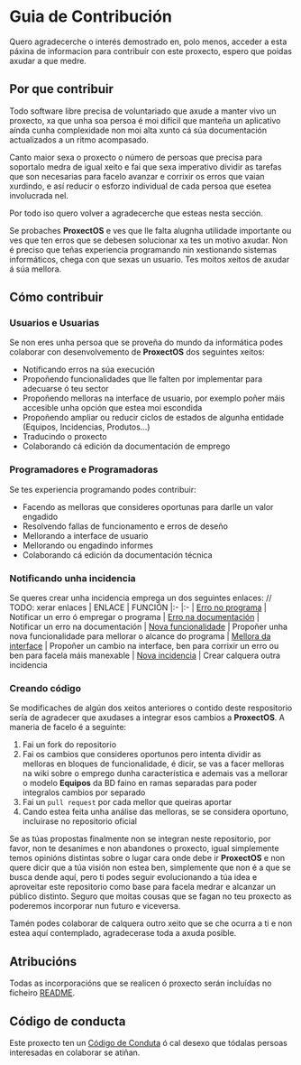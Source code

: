 # Guia de Contribución

Quero agradecerche o interés demostrado en, polo menos, acceder a esta páxina de informacion para contribuír con este proxecto, espero que poidas axudar a que medre.

## Por que contribuir

Todo software libre precisa de voluntariado que axude a manter vivo un proxecto, xa que unha soa persoa é moi dificil que manteña un aplicativo aínda cunha complexidade non moi alta xunto cá súa documentación actualizados a un ritmo acompasado.

Canto maior sexa o proxecto o número de persoas que precisa para soportalo medra de igual xeito e fai que sexa imperativo dividir as tarefas que son necesarias para facelo avanzar e corrixir os erros que vaian xurdindo, e así reducir o esforzo individual de cada persoa que esetea involucrada nel.

Por todo iso quero volver a agradecerche que esteas nesta sección.

Se probaches **ProxectOS** e ves que lle falta alugnha utilidade importante ou ves que ten erros que se debesen solucionar xa tes un motivo axudar. Non é preciso que teñas experiencia programando nin xestionando sistemas informáticos, chega con que sexas un usuario. Tes moitos xeitos de axudar á súa mellora.

## Cómo contribuir

### Usuarios e Usuarias

Se non eres unha persoa que se proveña do mundo da informática podes colaborar con desenvolvemento de **ProxectOS** dos seguintes xeitos:

* Notificando erros na súa execución
* Propoñendo funcionalidades que lle falten por implementar para adecuarse ó teu sector
* Propoñendo melloras na interface de usuario, por exemplo poñer máis accesible unha opción que estea moi escondida
* Propoñendo ampliar ou reducir ciclos de estados de algunha entidade (Equipos, Incidencias, Produtos...)
* Traducindo o proxecto
* Colaborando cá edición da documentación de emprego

### Programadores e Programadoras

Se tes experiencia programando podes contribuir:

* Facendo as melloras que consideres oportunas para darlle un valor engadido
* Resolvendo fallas de funcionamento e erros de deseño
* Mellorando a interface de usuario
* Mellorando ou engadindo informes
* Colaborando cá edición da documentación técnica

### Notificando unha incidencia

Se queres crear unha incidencia emprega un dos seguintes enlaces:
// TODO: xerar enlaces
| ENLACE                                    | FUNCIÓN
|:-                                         |:-
| [Erro no programa][ErroPrograma]          | Notificar un erro ó empregar o programa
| [Erro na documentación][ErroDoc]          | Notificar un erro na documentación
| [Nova funcionalidade][NovaFunionalidade]  | Propoñer unha nova funcionalidade para mellorar o alcance do programa
| [Mellora da interface][MelloraInterface]  | Propoñer un cambio na interface, ben para corrixir un erro ou ben para facela máis manexable
| [Nova incidencia][NovaIncidencia]         | Crear calquera outra incidencia

### Creando código

Se modificaches de algún dos xeitos anteriores o contido deste respositorio sería de agradecer que axudases a integrar esos cambios a **ProxectOS**. A maneria de facelo é a seguinte:

1. Fai un fork do repositorio
2. Fai os cambios que consideres oportunos pero intenta dividir as melloras en bloques de funcionalidade, é dicir, se vas a facer melloras na wiki sobre o emprego dunha característica e ademais vas a mellorar o modelo **Equipos** da BD faino en ramas separadas para poder integralos cambios por separado
3. Fai un `pull request` por cada mellor que queiras aportar
4. Cando estea feita unha análise das melloras, se se considera oportuno, incluirase no repositorio oficial

Se as túas propostas finalmente non se integran neste repositorio, por favor, non te desanimes e non abandones o proxecto, igual simplemente temos opinións distintas sobre o lugar cara onde debe ir **ProxectOS** e non quere dicir que a túa visión non estea ben, simplemente que non é a que se busca dende aquí, pero ti podes seguir evolucionando a túa idea e aproveitar este repositorio como base para facela medrar e alcanzar un público distinto. Seguro que moitas cousas que se fagan no teu proxecto as poderemos incorporar nun futuro e viceversa.

Tamén podes colaborar de calquera outro xeito que se che ocurra a ti e non estea aquí contemplado, agradecerase toda a axuda posible.

## Atribucións

Todas as incorporacións que se realicen ó proxecto serán incluídas no ficheiro [README].

## Código de conducta

Este proxecto ten un [Código de Conduta] ó cal desexo que tódalas persoas interesadas en colaborar se atiñan. 

[//]: # (Listado dos links empregados)

   [README]: <README.md>
   [Código de Conduta]: <CODE_OF_CONDUCT_GL.md>

   <!-- Issues -->

   [ErroPrograma]: <https://gitlab.iessanclemente.net/[url_proxecto]/issues/new?issuable_template=bug_software&issue[title]=Erro%20Programa>
   [ErroDoc]: <https://gitlab.iessanclemente.net/[url_proxecto]/issues/new?issuable_template=bug_doc&issue[title]=Erro%20Documentacion>

   [NovaFunionalidade]: <https://gitlab.iessanclemente.net/[url_proxecto]/issues/new?issuable_template=new_function&issue[title]=Nova%20Funcionaladiade>
   [MelloraInterface]: <https://gitlab.iessanclemente.net/[url_proxecto]/issues/new?issuable_template=frontend&issue[title]=Mellora%20da%20Interface>

   [NovaIncidencia]: <https://gitlab.iessanclemente.net/[url_proxecto]/issues/new?issuable_template=new_issue&issue[title]=Novo%20Incidencia>